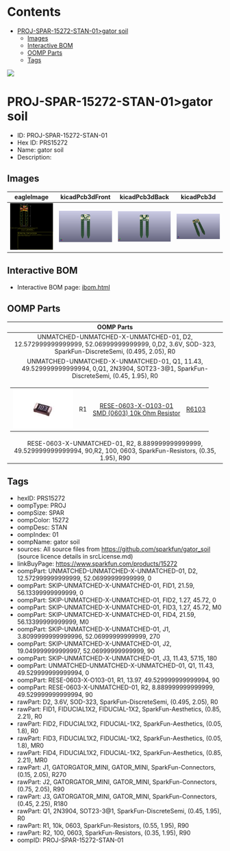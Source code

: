 



Contents
========

* [PROJ-SPAR-15272-STAN-01>gator soil](#proj-spar-15272-stan-01gator-soil)
	* [Images](#images)
	* [Interactive BOM](#interactive-bom)
	* [OOMP Parts](#oomp-parts)
	* [Tags](#tags)
  
![][im]
# PROJ-SPAR-15272-STAN-01>gator soil

- ID: PROJ-SPAR-15272-STAN-01
- Hex ID: PRS15272
- Name: gator soil
- Description: 

## Images
  
  

|eagleImage|kicadPcb3dFront|kicadPcb3dBack|kicadPcb3d|
| :---: | :---: | :---: | :---: |
|[![eagleImage](eagleImage_140.png)](eagleImage_600.png)|[![kicadPcb3dFront](kicadPcb3dFront_140.png)](kicadPcb3dFront_600.png)|[![kicadPcb3dBack](kicadPcb3dBack_140.png)](kicadPcb3dBack_600.png)|[![kicadPcb3d](kicadPcb3d_140.png)](kicadPcb3d_600.png)|

## Interactive BOM

- Interactive BOM page: [ibom.html](kicad/bom/ibom.html)

## OOMP Parts
  

|OOMP Parts|
| :---: |
|UNMATCHED-UNMATCHED-X-UNMATCHED-01, D2, 12.572999999999999, 52.06999999999999, 0,D2, 3.6V, SOD-323, SparkFun-DiscreteSemi, (0.495, 2.05), R0|
|UNMATCHED-UNMATCHED-X-UNMATCHED-01, Q1, 11.43, 49.529999999999994, 0,Q1, 2N3904, SOT23-3@1, SparkFun-DiscreteSemi, (0.45, 1.95), R0|
|<table><tr><td>![RESE-0603-X-O103-01](https://raw.githubusercontent.com/oomlout/oomlout_OOMP_parts/main/RESE-0603-X-O103-01/image_140.jpg)</td><td> R1</td><td>[RESE-0603-X-O103-01<br>SMD (0603) 10k Ohm Resistor](https://github.com/oomlout/oomlout_OOMP_parts/tree/main/RESE-0603-X-O103-01/)</td><td>[R6103](https://github.com/oomlout/oomlout_OOMP_parts/tree/main/RESE-0603-X-O103-01/)</td></tr></table>|
|RESE-0603-X-UNMATCHED-01, R2, 8.889999999999999, 49.529999999999994, 90,R2, 100, 0603, SparkFun-Resistors, (0.35, 1.95), R90|

## Tags

- hexID: PRS15272
- oompType: PROJ
- oompSize: SPAR
- oompColor: 15272
- oompDesc: STAN
- oompIndex: 01
- oompName: gator soil
- sources: All source files from https://github.com/sparkfun/gator_soil (source licence details in srcLicense.md)
- linkBuyPage: https://www.sparkfun.com/products/15272
- oompPart: UNMATCHED-UNMATCHED-X-UNMATCHED-01, D2, 12.572999999999999, 52.06999999999999, 0
- oompPart: SKIP-UNMATCHED-X-UNMATCHED-01, FID1, 21.59, 56.13399999999999, 0
- oompPart: SKIP-UNMATCHED-X-UNMATCHED-01, FID2, 1.27, 45.72, 0
- oompPart: SKIP-UNMATCHED-X-UNMATCHED-01, FID3, 1.27, 45.72, M0
- oompPart: SKIP-UNMATCHED-X-UNMATCHED-01, FID4, 21.59, 56.13399999999999, M0
- oompPart: SKIP-UNMATCHED-X-UNMATCHED-01, J1, 3.8099999999999996, 52.06999999999999, 270
- oompPart: SKIP-UNMATCHED-X-UNMATCHED-01, J2, 19.049999999999997, 52.06999999999999, 90
- oompPart: SKIP-UNMATCHED-X-UNMATCHED-01, J3, 11.43, 57.15, 180
- oompPart: UNMATCHED-UNMATCHED-X-UNMATCHED-01, Q1, 11.43, 49.529999999999994, 0
- oompPart: RESE-0603-X-O103-01, R1, 13.97, 49.529999999999994, 90
- oompPart: RESE-0603-X-UNMATCHED-01, R2, 8.889999999999999, 49.529999999999994, 90
- rawPart: D2, 3.6V, SOD-323, SparkFun-DiscreteSemi, (0.495, 2.05), R0
- rawPart: FID1, FIDUCIAL1X2, FIDUCIAL-1X2, SparkFun-Aesthetics, (0.85, 2.21), R0
- rawPart: FID2, FIDUCIAL1X2, FIDUCIAL-1X2, SparkFun-Aesthetics, (0.05, 1.8), R0
- rawPart: FID3, FIDUCIAL1X2, FIDUCIAL-1X2, SparkFun-Aesthetics, (0.05, 1.8), MR0
- rawPart: FID4, FIDUCIAL1X2, FIDUCIAL-1X2, SparkFun-Aesthetics, (0.85, 2.21), MR0
- rawPart: J1, GATORGATOR_MINI, GATOR_MINI, SparkFun-Connectors, (0.15, 2.05), R270
- rawPart: J2, GATORGATOR_MINI, GATOR_MINI, SparkFun-Connectors, (0.75, 2.05), R90
- rawPart: J3, GATORGATOR_MINI, GATOR_MINI, SparkFun-Connectors, (0.45, 2.25), R180
- rawPart: Q1, 2N3904, SOT23-3@1, SparkFun-DiscreteSemi, (0.45, 1.95), R0
- rawPart: R1, 10k, 0603, SparkFun-Resistors, (0.55, 1.95), R90
- rawPart: R2, 100, 0603, SparkFun-Resistors, (0.35, 1.95), R90
- oompID: PROJ-SPAR-15272-STAN-01



[im]: kicadPcb3d_450.png
